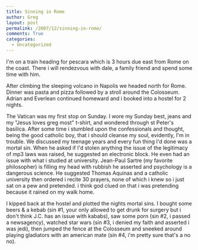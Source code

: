 ```yaml
---
title: Sinning in Rome
author: Greg
layout: post
permalink: /2007/12/sinning-in-rome/
comments: True
categories:
  - Uncategorized
---
```

I'm on a train heading for pescara which is 3 hours due east from Rome on the coast. There i will rendezvous with dale, a family friend and spend some time with him.

After climbing the sleeping volcano in Napolis we headed north for Rome. Dinner was pasta and pizza followed by a stroll around the Colosseum. Adrian and Everlean continued homeward and i booked into a hostel for 2 nights.

The Vatican was my first stop on Sunday. I wore my Sunday best, jeans and my "Jesus loves greg most" t-shirt, and wondered through st Peter's basilica. After some time i stumbled upon the confessionals and thought, being the good catholic boy, that i should cleanse my soul, evidently, I'm in trouble. We discussed my teenage years and every fun thing I'd done was a mortal sin. When he asked if I'd stolen anything the issue of the legitimacy of mp3 laws was raised, he suggested an electronic block. He even had an issue with what i studied at university. Jean-Paul Sartre (my favorite philosopher) is filling my head with rubbish he asserted and psychology is a dangerous science. He suggested Thomas Aquinas and a catholic university then ordered i recite 30 prayers, none of which i knew so i just sat on a pew and pretended. i think god clued on that i was pretending because it rained on my walk home.

I kipped back at the hostel and plotted the nights mortal sins. I bought some beers & a kebab (sin #1, your only allowed to get drunk for surgery but i don't think J.C. has an issue with kababs), saw some porn (sin #2, i passed a newsagency), watched star wars (sin #3, i denied my faith and asserted i was jedi), then jumped the fence at the Colosseum and sneeked around playing gladiators with an american mate (sin #4, i'm pretty sure that's a no no).